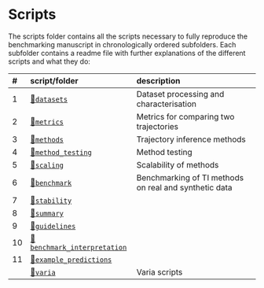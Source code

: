 
# Scripts

The scripts folder contains all the scripts necessary to fully reproduce
the benchmarking manuscript in chronologically ordered subfolders. Each
subfolder contains a readme file with further explanations of the
different scripts and what they
do:

| \# | script/folder                                              | description                                           |
| :- | :--------------------------------------------------------- | :---------------------------------------------------- |
| 1  | [📁`datasets`](01-datasets)                                 | Dataset processing and characterisation               |
| 2  | [📁`metrics`](02-metrics)                                   | Metrics for comparing two trajectories                |
| 3  | [📁`methods`](03-methods)                                   | Trajectory inference methods                          |
| 4  | [📁`method_testing`](04-method_testing)                     | Method testing                                        |
| 5  | [📁`scaling`](05-scaling)                                   | Scalability of methods                                |
| 6  | [📁`benchmark`](06-benchmark)                               | Benchmarking of TI methods on real and synthetic data |
| 7  | [📁`stability`](07-stability)                               |                                                       |
| 8  | [📁`summary`](08-summary)                                   |                                                       |
| 9  | [📁`guidelines`](09-guidelines)                             |                                                       |
| 10 | [📁`benchmark_interpretation`](10-benchmark_interpretation) |                                                       |
| 11 | [📁`example_predictions`](11-example_predictions)           |                                                       |
|    | [📁`varia`](varia)                                          | Varia scripts                                         |
